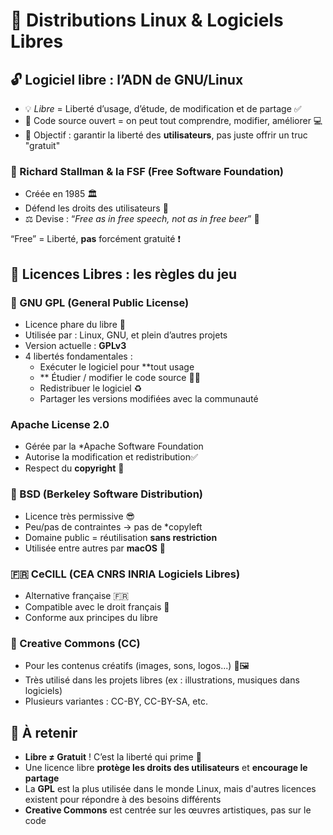# **🐧 Distributions Linux & Logiciels Libres**

## **🔓 Logiciel libre : l’ADN de GNU/Linux**

- 💡 *Libre* = Liberté d’usage, d’étude, de modification et de partage ✅
- 📂 Code source ouvert = on peut tout comprendre, modifier, améliorer 💻
- 🎯 Objectif : garantir la liberté des **utilisateurs**, pas juste offrir un truc "gratuit"

### **🧠 Richard Stallman & la FSF (Free Software Foundation)**

- Créée en 1985 🏛️
- Défend les droits des utilisateurs 🙌
- ⚖️ Devise : “*Free as in free speech, not as in free beer*” 🍺

“Free” = Liberté, **pas** forcément gratuité ❗

## **📜 Licences Libres : les règles du jeu**

### **🧬 GNU GPL (General Public License)**

- Licence phare du libre 🌟
- Utilisée par : Linux, GNU, et plein d’autres projets
- Version actuelle : **GPLv3**
- 4 libertés fondamentales :
  - Exécuter le logiciel pour **tout usage
  - ** Étudier / modifier le code source 👨‍💻
  - Redistribuer le logiciel ♻️
  - Partager les versions modifiées avec la communauté

### **Apache License 2.0**

- Gérée par la *Apache Software Foundation
- Autorise la modification et redistribution✅
- Respect du **copyright** 📄

### **🧩 BSD (Berkeley Software Distribution)**

- Licence très permissive 😎
- Peu/pas de contraintes → pas de *copyleft
- Domaine public = réutilisation **sans restriction**
- Utilisée entre autres par **macOS** 🍏

### **🇫🇷 CeCILL (CEA CNRS INRIA Logiciels Libres)**

- Alternative française 🇫🇷
- Compatible avec le droit français 📘
- Conforme aux principes du libre

### **🎨 Creative Commons (CC)**

- Pour les contenus créatifs (images, sons, logos...) 🎵🖼️
- Très utilisé dans les projets libres (ex : illustrations, musiques dans logiciels)
- Plusieurs variantes : CC-BY, CC-BY-SA, etc.

## **🧠 À retenir**

- **Libre ≠ Gratuit** ! C’est la liberté qui prime 🗽
- Une licence libre **protège les droits des utilisateurs** et **encourage le partage**
- La **GPL** est la plus utilisée dans le monde Linux, mais d'autres licences existent pour répondre à des besoins différents
- **Creative Commons** est centrée sur les œuvres artistiques, pas sur le code



